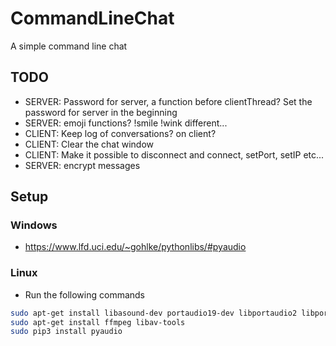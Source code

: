 # CommandLineChat
A simple command line chat


## TODO

- SERVER: Password for server, a function before clientThread? Set the password for server in the beginning
- SERVER: emoji functions? !smile !wink different...
- CLIENT: Keep log of conversations? on client?
- CLIENT: Clear the chat window
- CLIENT: Make it possible to disconnect and connect, setPort, setIP etc...
- SERVER: encrypt messages



## Setup

### Windows
- https://www.lfd.uci.edu/~gohlke/pythonlibs/#pyaudio


### Linux
- Run the following commands
``` bash
sudo apt-get install libasound-dev portaudio19-dev libportaudio2 libportaudiocpp0
sudo apt-get install ffmpeg libav-tools
sudo pip3 install pyaudio
```
